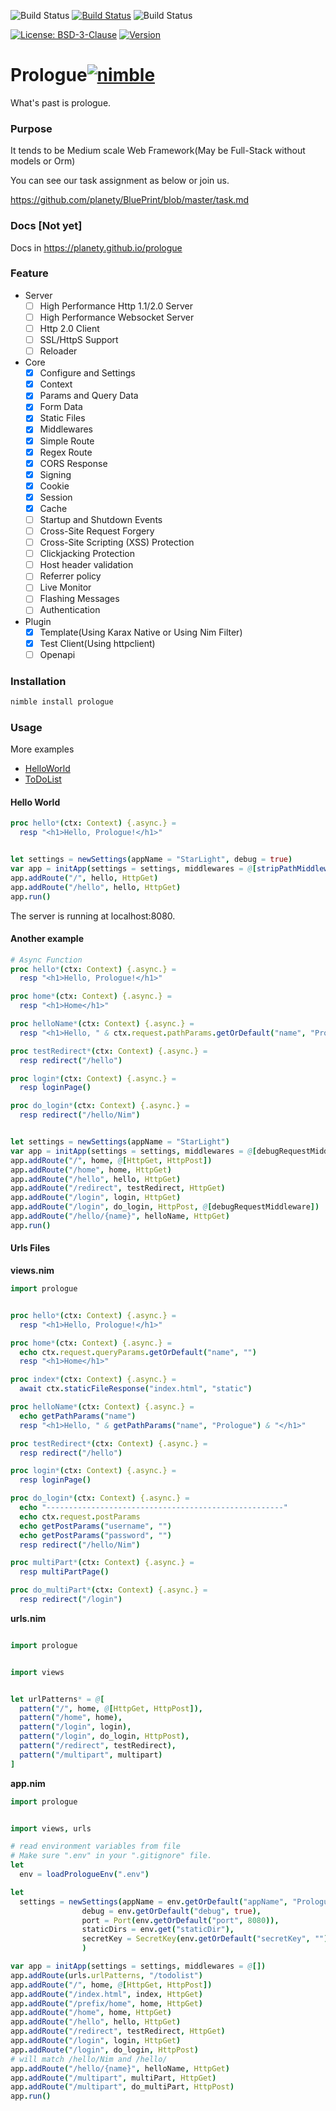 ![Build Status](https://github.com/planety/prologue/workflows/Test%20Prologue/badge.svg)
[![Build Status](https://dev.azure.com/xzsflywind/xlsx/_apis/build/status/planety.prologue?branchName=master)](https://dev.azure.com/xzsflywind/xlsx/_build/latest?definitionId=4&branchName=master)
![Build Status](https://travis-ci.org/planety/prologue.svg?branch=master)

[![License: BSD-3-Clause](https://img.shields.io/github/license/planety/prologue)](https://opensource.org/licenses/BSD-3-Clause)
[![Version](https://img.shields.io/github/v/release/planety/prologue?include_prereleases)](https://github.com/planety/prologue/releases)


# Prologue[![nimble](https://raw.githubusercontent.com/yglukhov/nimble-tag/master/nimble.png)](https://github.com/yglukhov/nimble-tag)
What's past is prologue.

### Purpose
It tends to be Medium scale Web Framework(May be Full-Stack without models or Orm)

You can see our task assignment as below or join us.

https://github.com/planety/BluePrint/blob/master/task.md


### Docs [Not yet]

Docs in https://planety.github.io/prologue


### Feature

- Server
  - [ ] High Performance Http 1.1/2.0 Server
  - [ ] High Performance Websocket Server
  - [ ] Http 2.0 Client
  - [ ] SSL/HttpS Support
  - [ ] Reloader
- Core
  - [x] Configure and Settings
  - [x] Context
  - [x] Params and Query Data
  - [x] Form Data
  - [x] Static Files
  - [x] Middlewares
  - [x] Simple Route
  - [x] Regex Route
  - [x] CORS Response
  - [x] Signing
  - [x] Cookie
  - [x] Session
  - [x] Cache
  - [ ] Startup and Shutdown Events
  - [ ] Cross-Site Request Forgery
  - [ ] Cross-Site Scripting (XSS) Protection
  - [ ] Clickjacking Protection
  - [ ] Host header validation
  - [ ] Referrer policy
  - [ ] Live Monitor
  - [ ] Flashing Messages
  - [ ] Authentication
- Plugin
  - [x] Template(Using Karax Native or Using Nim Filter)
  - [x] Test Client(Using httpclient)
  - [ ] Openapi

### Installation

```bash
nimble install prologue
```

### Usage

More examples
- [HelloWorld](https://github.com/planety/prologue/tree/master/examples/helloworld)
- [ToDoList](https://github.com/planety/prologue/tree/master/examples/todolist)

#### Hello World

```nim
proc hello*(ctx: Context) {.async.} =
  resp "<h1>Hello, Prologue!</h1>"


let settings = newSettings(appName = "StarLight", debug = true)
var app = initApp(settings = settings, middlewares = @[stripPathMiddleware()])
app.addRoute("/", hello, HttpGet)
app.addRoute("/hello", hello, HttpGet)
app.run()
```

The server is running at localhost:8080.

#### Another example

```nim
# Async Function
proc hello*(ctx: Context) {.async.} =
  resp "<h1>Hello, Prologue!</h1>"

proc home*(ctx: Context) {.async.} =
  resp "<h1>Home</h1>"

proc helloName*(ctx: Context) {.async.} =
  resp "<h1>Hello, " & ctx.request.pathParams.getOrDefault("name", "Prologue") & "</h1>"

proc testRedirect*(ctx: Context) {.async.} =
  resp redirect("/hello")

proc login*(ctx: Context) {.async.} =
  resp loginPage()

proc do_login*(ctx: Context) {.async.} =
  resp redirect("/hello/Nim")


let settings = newSettings(appName = "StarLight")
var app = initApp(settings = settings, middlewares = @[debugRequestMiddleware])
app.addRoute("/", home, @[HttpGet, HttpPost])
app.addRoute("/home", home, HttpGet)
app.addRoute("/hello", hello, HttpGet)
app.addRoute("/redirect", testRedirect, HttpGet)
app.addRoute("/login", login, HttpGet)
app.addRoute("/login", do_login, HttpPost, @[debugRequestMiddleware])
app.addRoute("/hello/{name}", helloName, HttpGet)
app.run()
```

#### Urls Files
**views.nim**

```nim
import prologue


proc hello*(ctx: Context) {.async.} =
  resp "<h1>Hello, Prologue!</h1>"

proc home*(ctx: Context) {.async.} =
  echo ctx.request.queryParams.getOrDefault("name", "")
  resp "<h1>Home</h1>"

proc index*(ctx: Context) {.async.} =
  await ctx.staticFileResponse("index.html", "static")

proc helloName*(ctx: Context) {.async.} =
  echo getPathParams("name")
  resp "<h1>Hello, " & getPathParams("name", "Prologue") & "</h1>"

proc testRedirect*(ctx: Context) {.async.} =
  resp redirect("/hello")

proc login*(ctx: Context) {.async.} =
  resp loginPage()

proc do_login*(ctx: Context) {.async.} =
  echo "-----------------------------------------------------"
  echo ctx.request.postParams
  echo getPostParams("username", "")
  echo getPostParams("password", "")
  resp redirect("/hello/Nim")

proc multiPart*(ctx: Context) {.async.} =
  resp multiPartPage()

proc do_multiPart*(ctx: Context) {.async.} =
  resp redirect("/login")
```

**urls.nim**

```nim

import prologue


import views


let urlPatterns* = @[
  pattern("/", home, @[HttpGet, HttpPost]),
  pattern("/home", home),
  pattern("/login", login),
  pattern("/login", do_login, HttpPost),
  pattern("/redirect", testRedirect),
  pattern("/multipart", multipart)
]
```

**app.nim**

```nim
import prologue


import views, urls

# read environment variables from file
# Make sure ".env" in your ".gitignore" file.
let 
  env = loadPrologueEnv(".env")

let
  settings = newSettings(appName = env.getOrDefault("appName", "Prologue"),
                debug = env.getOrDefault("debug", true), 
                port = Port(env.getOrDefault("port", 8080)),
                staticDirs = env.get("staticDir"),
                secretKey = SecretKey(env.getOrDefault("secretKey", ""))
                )

var app = initApp(settings = settings, middlewares = @[])
app.addRoute(urls.urlPatterns, "/todolist")
app.addRoute("/", home, @[HttpGet, HttpPost])
app.addRoute("/index.html", index, HttpGet)
app.addRoute("/prefix/home", home, HttpGet)
app.addRoute("/home", home, HttpGet)
app.addRoute("/hello", hello, HttpGet)
app.addRoute("/redirect", testRedirect, HttpGet)
app.addRoute("/login", login, HttpGet)
app.addRoute("/login", do_login, HttpPost)
# will match /hello/Nim and /hello/
app.addRoute("/hello/{name}", helloName, HttpGet)
app.addRoute("/multipart", multiPart, HttpGet)
app.addRoute("/multipart", do_multiPart, HttpPost)
app.run()
```
